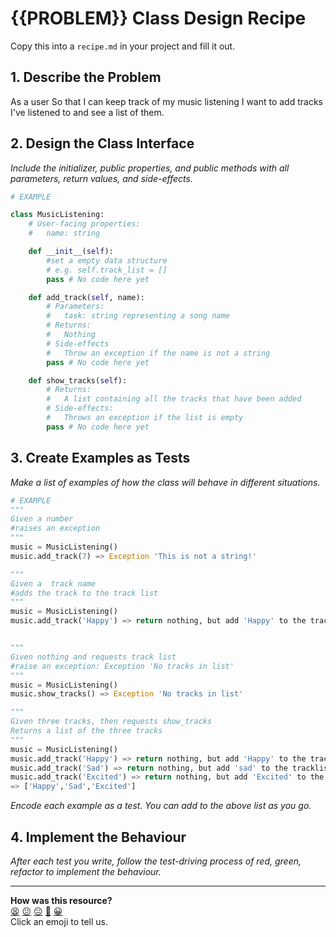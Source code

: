 # {{PROBLEM}} Class Design Recipe

Copy this into a `recipe.md` in your project and fill it out.

## 1. Describe the Problem

As a user
So that I can keep track of my music listening
I want to add tracks I've listened to and see a list of them.

## 2. Design the Class Interface

_Include the initializer, public properties, and public methods with all parameters, return values, and side-effects._

```python
# EXAMPLE

class MusicListening:
    # User-facing properties:
    #   name: string

    def __init__(self):
        #set a empty data structure
        # e.g. self.track_list = []
        pass # No code here yet

    def add_track(self, name):
        # Parameters:
        #   task: string representing a song name
        # Returns:
        #   Nothing
        # Side-effects
        #   Throw an exception if the name is not a string
        pass # No code here yet

    def show_tracks(self):
        # Returns:
        #   A list containing all the tracks that have been added
        # Side-effects:
        #   Throws an exception if the list is empty
        pass # No code here yet
```

## 3. Create Examples as Tests

_Make a list of examples of how the class will behave in different situations._

``` python
# EXAMPLE
"""
Given a number
#raises an exception
"""
music = MusicListening()
music.add_track(7) => Exception 'This is not a string!'

"""
Given a  track name
#adds the track to the track list
"""
music = MusicListening()
music.add_track('Happy') => return nothing, but add 'Happy' to the tracklist


"""
Given nothing and requests track list
#raise an exception: Exception 'No tracks in list'
"""
music = MusicListening()
music.show_tracks() => Exception 'No tracks in list'

"""
Given three tracks, then requests show_tracks
Returns a list of the three tracks
"""
music = MusicListening()
music.add_track('Happy') => return nothing, but add 'Happy' to the tracklist
music.add_track('Sad') => return nothing, but add 'sad' to the tracklist
music.add_track('Excited') => return nothing, but add 'Excited' to the tracklist
=> ['Happy','Sad','Excited']
```

_Encode each example as a test. You can add to the above list as you go._

## 4. Implement the Behaviour

_After each test you write, follow the test-driving process of red, green, refactor to implement the behaviour._


<!-- BEGIN GENERATED SECTION DO NOT EDIT -->

---

**How was this resource?**  
[😫](https://airtable.com/shrUJ3t7KLMqVRFKR?prefill_Repository=makersacademy%2Fgolden-square-in-python&prefill_File=resources%2Fsingle_class_recipe_template.md&prefill_Sentiment=😫) [😕](https://airtable.com/shrUJ3t7KLMqVRFKR?prefill_Repository=makersacademy%2Fgolden-square-in-python&prefill_File=resources%2Fsingle_class_recipe_template.md&prefill_Sentiment=😕) [😐](https://airtable.com/shrUJ3t7KLMqVRFKR?prefill_Repository=makersacademy%2Fgolden-square-in-python&prefill_File=resources%2Fsingle_class_recipe_template.md&prefill_Sentiment=😐) [🙂](https://airtable.com/shrUJ3t7KLMqVRFKR?prefill_Repository=makersacademy%2Fgolden-square-in-python&prefill_File=resources%2Fsingle_class_recipe_template.md&prefill_Sentiment=🙂) [😀](https://airtable.com/shrUJ3t7KLMqVRFKR?prefill_Repository=makersacademy%2Fgolden-square-in-python&prefill_File=resources%2Fsingle_class_recipe_template.md&prefill_Sentiment=😀)  
Click an emoji to tell us.

<!-- END GENERATED SECTION DO NOT EDIT -->